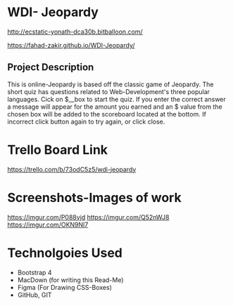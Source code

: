 # WDI- Jeopardy

http://ecstatic-yonath-dca30b.bitballoon.com/

https://fahad-zakir.github.io/WDI-Jeopardy/

## Project Description
This is online-Jeopardy is based off the classic game of Jeopardy.  The short quiz has questions related to  Web-Development's three popular languages.  Cick on $__box to start the quiz. If you enter the correct answer a message will appear for the amount you earned and an $ value from the chosen box will be added to the scoreboard located at the bottom. If incorrect click button again to try again, or click close.

# Trello Board Link
https://trello.com/b/73odC5z5/wdi-jeopardy

# Screenshots-Images of work
https://imgur.com/P088vjd
https://imgur.com/Q52nWJ8
https://imgur.com/OKN9Nl7

# Technolgoies Used
* Bootstrap 4
* MacDown (for writing this Read-Me)
* Figma (For Drawing CSS-Boxes)
* GitHub, GIT
